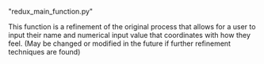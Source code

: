 "redux_main_function.py"


This function is a refinement of the original process that allows for a user to input
their name and numerical input value that coordinates with how they feel. (May be changed
or modified in the future if further refinement techniques are found)
